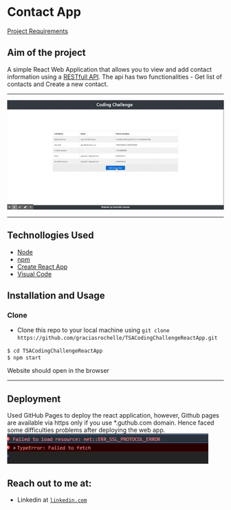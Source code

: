 # Contact App

[Project Requirements](https://github.com/graciasrochelle/TSACodingChallengeReactApp/blob/master/readme_res/Code%20Challenge.pdf)

## Aim of the project

A simple React Web Application that allows you to view and add contact information using a [RESTfull API](https://github.com/graciasrochelle/TSACodingChallengeAPI/blob/master/README.md). The api has two functionalities - Get list of contacts and Create a new contact.

---

![Watch the video](/readme_res/video.gif)

---

## Technollogies Used

- [Node](https://nodejs.org/en/download/)
- [npm](https://www.npmjs.com/get-npm)
- [Create React App](https://create-react-app.dev/docs/documentation-intro)
- [Visual Code](https://code.visualstudio.com/)

## Installation and Usage

### Clone

- Clone this repo to your local machine using `git clone https://github.com/graciasrochelle/TSACodingChallengeReactApp.git`

```shell
$ cd TSACodingChallengeReactApp
$ npm start
```

Website should open in the browser

---

## Deployment

Used GitHub Pages to deploy the react application, however, Github pages are available via https only if you use \*.guthub.com domain. Hence faced some difficulties problems after deploying the web app. ![Error](/readme_res/error.PNG)

## Reach out to me at:

- Linkedin at <a href="https://www.linkedin.com/in/graciasrochelle" target="_blank">`linkedin.com`</a>
